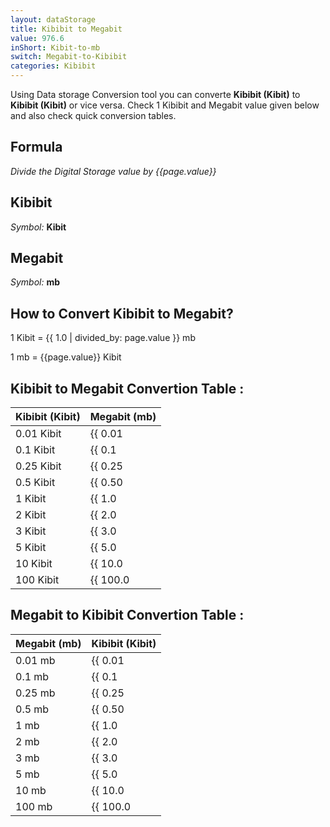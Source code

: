 ```yaml
---
layout: dataStorage
title: Kibibit to Megabit
value: 976.6
inShort: Kibit-to-mb
switch: Megabit-to-Kibibit
categories: Kibibit
---
```


Using Data storage Conversion tool you can converte **Kibibit (Kibit)** to **Kibibit (Kibit)** or vice versa. Check 1 Kibibit and Megabit value given below and also check quick conversion tables.

## Formula
*Divide the Digital Storage value by {{page.value}}*

## Kibibit
*Symbol:* **Kibit**

## Megabit
*Symbol:* **mb**

## How to Convert Kibibit to Megabit?

1 Kibit = {{ 1.0 | divided_by: page.value }} mb

1 mb = {{page.value}} Kibit


## Kibibit to Megabit Convertion Table :

| Kibibit (Kibit) | Megabit (mb) |
| ---- | ---- |
| 0.01 Kibit | {{ 0.01 | divided_by: page.value }} mb |
| 0.1 Kibit | {{ 0.1 | divided_by: page.value }} mb |
| 0.25 Kibit | {{ 0.25 | divided_by: page.value }} mb |
| 0.5 Kibit | {{ 0.50 | divided_by: page.value }} mb |
| 1 Kibit | {{ 1.0 | divided_by: page.value }} mb |
| 2 Kibit | {{ 2.0 | divided_by: page.value }} mb |
| 3 Kibit | {{ 3.0 | divided_by: page.value }} mb |
| 5 Kibit | {{ 5.0 | divided_by: page.value }} mb |
| 10 Kibit | {{ 10.0 | divided_by: page.value }} mb |
| 100 Kibit | {{ 100.0 | divided_by: page.value }} mb |

## Megabit to Kibibit Convertion Table :

| Megabit (mb) | Kibibit (Kibit) |
| ---- | ---- |
| 0.01 mb | {{ 0.01 | times: page.value }} Kibit |
| 0.1 mb | {{ 0.1 | times: page.value }} Kibit |
| 0.25 mb | {{ 0.25 | times: page.value }} Kibit |
| 0.5 mb | {{ 0.50 | times: page.value }} Kibit |
| 1 mb | {{ 1.0 | times: page.value }} Kibit |
| 2 mb | {{ 2.0 | times: page.value }} Kibit |
| 3 mb | {{ 3.0 | times: page.value }} Kibit |
| 5 mb | {{ 5.0 | times: page.value }} Kibit |
| 10 mb | {{ 10.0 | times: page.value }} Kibit |
| 100 mb | {{ 100.0 | times: page.value }} Kibit |


<script>
document.getElementById('selectInput')[3].selected = true
document.getElementById('selectOutput')[6].selected = true
</script>
